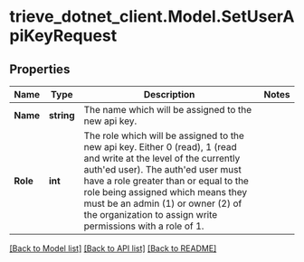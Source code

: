 # trieve_dotnet_client.Model.SetUserApiKeyRequest

## Properties

Name | Type | Description | Notes
------------ | ------------- | ------------- | -------------
**Name** | **string** | The name which will be assigned to the new api key. | 
**Role** | **int** | The role which will be assigned to the new api key. Either 0 (read), 1 (read and write at the level of the currently auth&#39;ed user). The auth&#39;ed user must have a role greater than or equal to the role being assigned which means they must be an admin (1) or owner (2) of the organization to assign write permissions with a role of 1. | 

[[Back to Model list]](../README.md#documentation-for-models) [[Back to API list]](../README.md#documentation-for-api-endpoints) [[Back to README]](../README.md)

